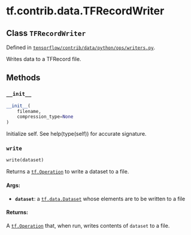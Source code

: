 <div itemscope itemtype="http://developers.google.com/ReferenceObject">
<meta itemprop="name" content="tf.contrib.data.TFRecordWriter" />
<meta itemprop="property" content="__init__"/>
<meta itemprop="property" content="write"/>
</div>

# tf.contrib.data.TFRecordWriter

## Class `TFRecordWriter`





Defined in [`tensorflow/contrib/data/python/ops/writers.py`](https://www.tensorflow.org/code/tensorflow/contrib/data/python/ops/writers.py).

Writes data to a TFRecord file.

## Methods

<h3 id="__init__"><code>__init__</code></h3>

``` python
__init__(
    filename,
    compression_type=None
)
```

Initialize self.  See help(type(self)) for accurate signature.

<h3 id="write"><code>write</code></h3>

``` python
write(dataset)
```

Returns a <a href="../../../tf/Operation.md"><code>tf.Operation</code></a> to write a dataset to a file.

#### Args:

* <b>`dataset`</b>: a <a href="../../../tf/data/Dataset.md"><code>tf.data.Dataset</code></a> whose elements are to be written to a file


#### Returns:

A <a href="../../../tf/Operation.md"><code>tf.Operation</code></a> that, when run, writes contents of `dataset` to a file.



